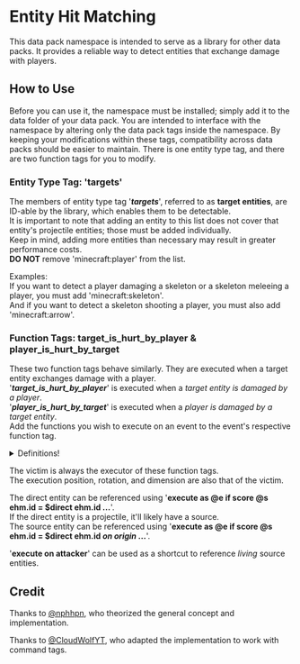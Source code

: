 # Entity Hit Matching
This data pack namespace is intended to serve as a library for other data packs.
It provides a reliable way to detect entities that exchange damage with players.

## How to Use
Before you can use it, the namespace must be installed; simply add it to the data folder of your data pack.
You are intended to interface with the namespace by altering only the data pack tags inside the namespace.
By keeping your modifications within these tags, compatibility across data packs should be easier to maintain.
There is one entity type tag, and there are two function tags for you to modify.
### Entity Type Tag: 'targets'
The members of entity type tag '***targets***', referred to as **target entities**, are ID-able by the library, which enables them to be detectable.  
It is important to note that adding an entity to this list does not cover that entity's projectile entities; those must be added individually.  
Keep in mind, adding more entities than necessary may result in greater performance costs.  
**DO NOT** remove 'minecraft:player' from the list.

Examples:  
If you want to detect a player damaging a skeleton or a skeleton meleeing a player, you must add 'minecraft:skeleton'.  
And if you want to detect a skeleton shooting a player, you must also add 'minecraft:arrow'.
### Function Tags: target_is_hurt_by_player & player_is_hurt_by_target
These two function tags behave similarly.
They are executed when a target entity exchanges damage with a player.  
'**_target_is_hurt_by_player_**' is executed when a *target entity is damaged by a player*.  
'**_player_is_hurt_by_target_**' is executed when a *player is damaged by a target entity*.  
Add the functions you wish to execute on an event to the event's respective function tag.
<details>
<summary>Definitions!</summary>

**Victim Entity** - the entity being dealt the damage  
**Source Entity** - the entity responsible for dealing the damage  
**Direct Entity** - the entity that actually dealt the damage
</details>

The victim is always the executor of these function tags.  
The execution position, rotation, and dimension are also that of the victim.

The direct entity can be referenced using '**execute as @e if score @s ehm.id = $direct ehm.id ...**'.  
If the direct entity is a projectile, it'll likely have a source.  
The source entity can be referenced using '**execute as @e if score @s ehm.id = $direct ehm.id _on_ _origin_ ...**'.

'**execute on attacker**' can be used as a shortcut to reference *living* source entities.
## Credit
Thanks to [@nphhpn](https://github.com/nphhpn), who theorized the general concept and implementation.

Thanks to [@CloudWolfYT](https://github.com/CloudWolfYT), who adapted the implementation to work with command tags.
